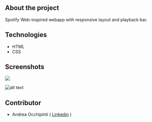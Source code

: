 ## About the project

Spotify Web-inspired webapp with responsive layout and playback bar.

## Technologies 

- HTML
- CSS

## Screenshots

<img src="https://postimg.cc/sMhDRW8c"/>

![alt text](/screenshots/app.png "App")

## Contributor

- Andrea Occhipinti ( [Linkedin](https://www.linkedin.com/in/occhipinti) )
